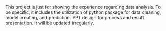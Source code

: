 This project is just for showing the experience regarding data analysis. 
To be specific, it includes the utilization of python package for data cleaning, model creating, and prediction. PPT design for process and result presentation. 
It will be updated irregularly. 
